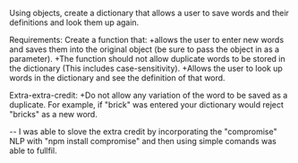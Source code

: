 Using objects, create a dictionary that allows a user to save words and their definitions and look them up again.

Requirements:
Create a function that:
+allows the user to enter new words and saves them into the original         object (be sure to pass the object in as a parameter). 
+The function should not allow duplicate words to be stored in the           dictionary (This includes case-sensitivity).
+Allows the user to look up words in the dictionary and see the              definition of that word.

Extra-extra-credit:
+Do not allow any variation of the word to be saved as a duplicate. For example, if "brick" was entered your dictionary would reject "bricks" as a new word.


-- I was able to slove the extra credit by incorporating the "compromise" NLP with "npm install compromise" and then using simple comands was able to fullfil.